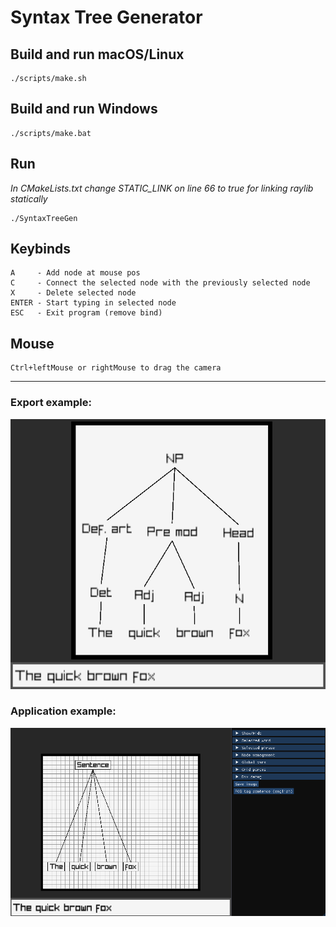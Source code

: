 # Syntax Tree Generator

## Build and run macOS/Linux

````shell
./scripts/make.sh
````

## Build and run Windows

````shell
./scripts/make.bat
````

## Run

*In CMakeLists.txt change STATIC_LINK on line 66 to true for linking raylib statically*

````shell
./SyntaxTreeGen
````

## Keybinds

````
A     - Add node at mouse pos
C     - Connect the selected node with the previously selected node
X     - Delete selected node
ENTER - Start typing in selected node
ESC   - Exit program (remove bind)
````

## Mouse

````
Ctrl+leftMouse or rightMouse to drag the camera
````

---

### Export example:

![](img/The_quick_brown_fox_0.png)

### Application example:

![](img/example_1.png)
